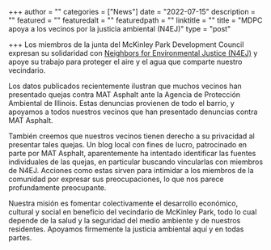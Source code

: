 +++
author = ""
categories = ["News"]
date = "2022-07-15"
description = ""
featured = ""
featuredalt = ""
featuredpath = ""
linktitle = ""
title = "MDPC apoya a los vecinos por la justicia ambiental (N4EJ)"
type = "post"

+++
Los miembros de la junta del McKinley Park Development Council expresan su solidaridad con
<a href="https://medium.com/@N4EJchicago/how-widespread-are-complaints-about-mat-asphalt-18d77526e05c">Neighbors for Environmental Justice (N4EJ)</a> y apoye su trabajo para proteger el aire y el agua que comparte nuestro vecindario.

Los datos publicados recientemente ilustran que muchos vecinos han presentado quejas contra MAT Asphalt ante la Agencia de Protección Ambiental de Illinois. Estas denuncias provienen de todo el barrio, y apoyamos a todos nuestros vecinos que han presentado denuncias contra MAT Asphalt.

También creemos que nuestros vecinos tienen derecho a su privacidad al presentar tales quejas. Un blog local con fines de lucro, patrocinado en parte por MAT Asphalt, aparentemente ha intentado identificar las fuentes individuales de las quejas, en particular buscando vincularlas con miembros de N4EJ. Acciones como estas sirven para intimidar a los miembros de la comunidad por expresar sus preocupaciones, lo que nos parece profundamente preocupante.

Nuestra misión es fomentar colectivamente el desarrollo económico, cultural y social en beneficio del vecindario de McKinley Park, todo lo cual depende de la salud y la seguridad del medio ambiente y de nuestros residentes. Apoyamos firmemente la justicia ambiental aquí y en todas partes.
 